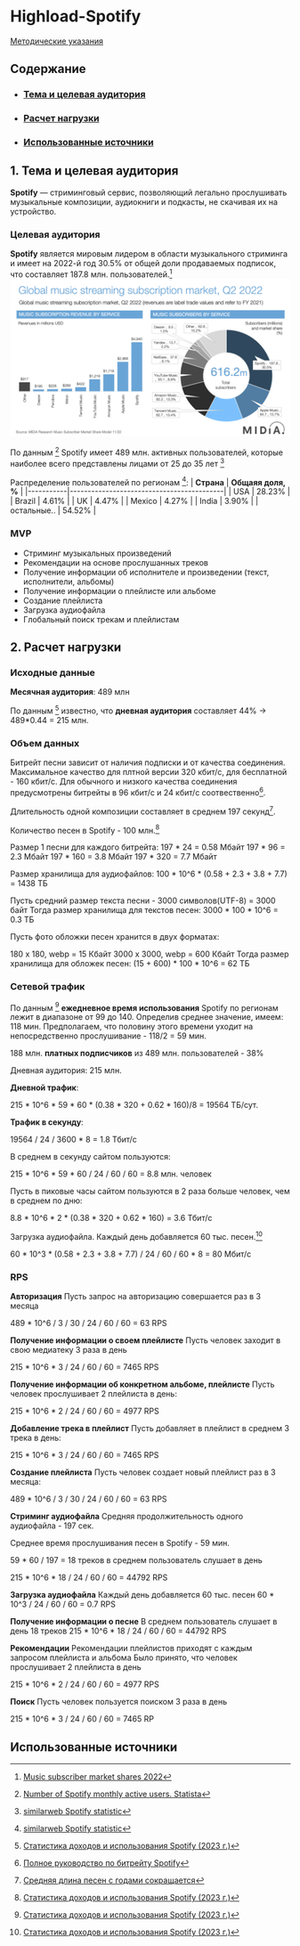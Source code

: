 # Highload-Spotify

[Методические указания](https://github.com/init/highload/blob/main/homework_architecture.md)

## Содержание

* ### [Тема и целевая аудитория](#1)
* ### [Расчет нагрузки](#2)
* ### [Использованные источники](#8)


## 1. Тема и целевая аудитория <a name="1"></a>
**Spotify** —  стриминговый сервис, позволяющий легально прослушивать музыкальные композиции, аудиокниги и подкасты, не скачивая их на устройство.

### Целевая аудитория

**Spotify** является мировым лидером в области музыкального стриминга и имеет на 2022-й год 30.5% от общей доли продаваемых подписок, что составляет 187.8 млн. пользователей.[^1]
![Мировая статистика подписок](./include/glob_stat_Q2_2022.png)

По данным [^2] Spotify имеет 489 млн. активных пользователей, которые наиболее всего представлены лицами от 25 до 35 лет [^3]

Распределение пользователей по регионам [^3]:
| **Страна** | **Общаяя доля, %** |
|-----------|-------------------------------------------|
| USA      | 28.23%                                       |
| Brazil   | 4.61%                                       |
| UK       | 4.47%                                       |
| Mexico   | 4.27%                                      |
| India    | 3.90%                                      |
| остальные.. | 54.52%                                      |


### MVP

- Стриминг музыкальных произведений
- Рекомендации на основе прослушанных треков
- Получение информации об исполнителе и произведении (текст, исполнители, альбомы)
- Получение информации о плейлисте или альбоме
- Создание плейлиста
- Загрузка аудиофайла
- Глобальный поиск трекам и плейлистам

## 2. Расчет нагрузки <a name="2"></a>
### Исходные данные
**Месячная аудитория**: 489 млн

По данным [^4] известно, что **дневная аудитория** составляет 44% -> 489*0.44 = 215 млн.

### Объем данных
Битрейт песни зависит от наличия подписки и от качества соединения. Максимальное качество для плтной версии 320 кбит/с, для бесплатной - 160 кбит/с. Для обычного и низкого качества соединения предусмотрены битрейты в 96 кбит/с и 24 кбит/с соотвественно[^5].

Длительность одной композиции составляет в среднем 197 секунд[^6].

Количество песен в Spotify - 100 млн.[^4]

Размер 1 песни для каждого битрейта:
197 * 24 = 0.58 Мбайт
197 * 96 = 2.3 Мбайт
197 * 160 = 3.8 Мбайт
197 * 320 = 7.7 Мбайт

Размер хранилища для аудиофайлов: 100 * 10^6 * (0.58 + 2.3 + 3.8 + 7.7) = 1438 ТБ

Пусть средний размер текста песни - 3000 символов(UTF-8) = 3000 байт Тогда размер хранилища для текстов песен: 3000 * 100 * 10^6 = 0.3 ТБ

Пусть фото обложки песен хранится в двух форматах:

180 х 180, webp = 15 Кбайт
3000 х 3000, webp = 600 Кбайт Тогда размер хранилища для обложек песен: (15 + 600) * 100 * 10^6 = 62 ТБ

### Сетевой трафик
По данным [^4] **ежедневное время использования** Spotify по регионам лежит в диапазоне от 99 до 140.
Определив среднее значение, имеем: 118 мин.
Предполагаем, что половину этого времени уходит на непосредственно прослушивание - 118/2 = 59 мин.

188 млн. **платных подписчиков** из 489 млн. пользователей - 38%

Дневная аудитория: 215 млн.

**Дневной трафик**:

215 * 10^6 * 59 * 60 * (0.38 * 320 + 0.62 * 160)/8 = 19564 ТБ/сут.

**Трафик в секунду**:

19564 / 24 / 3600 * 8 = 1.8 Тбит/с

В среднем в секунду сайтом пользуются:

215 * 10^6 * 59 * 60 / 24 / 60 / 60 = 8.8 млн. человек

Пусть в пиковые часы сайтом пользуются в 2 раза больше человек, чем в среднем по дню:

8.8 * 10^6 * 2 * (0.38 * 320 + 0.62 * 160) = 3.6 Тбит/с

Загрузка аудиофайла.
Каждый день добавляется 60 тыс. песен.[^4]

60 * 10^3 * (0.58 + 2.3 + 3.8 + 7.7) / 24 / 60 / 60 * 8 = 80 Мбит/с

### RPS
**Авторизация**
Пусть запрос на авторизацию совершается раз в 3 месяца

489 * 10^6 / 3 / 30 / 24 / 60 / 60 = 63 RPS

**Получение информации о своем плейлисте**
Пусть человек заходит в свою медиатеку 3 раза в день

215 * 10^6 * 3 / 24 / 60 / 60 = 7465 RPS

**Получение информации об конкретном альбоме, плейлисте**
Пусть человек прослушивает 2 плейлиста в день:

215 * 10^6 * 2 / 24 / 60 / 60 = 4977 RPS

**Добавление трека в плейлист**
Пусть добавляет в плейлист в среднем 3 трека в день:

215 * 10^6 * 3 / 24 / 60 / 60 = 7465 RPS

**Создание плейлиста**
Пусть человек создает новый плейлист раз в 3 месяца:

489 * 10^6 / 3 / 30 / 24 / 60 / 60 = 63 RPS

**Стриминг аудиофайла**
Средняя продолжительность одного аудиофайла - 197 сек.

Среднее время прослушивания песен в Spotify - 59 мин.

59 * 60 / 197 = 18 треков в среднем пользователь слушает в день

215 * 10^6 * 18 / 24 / 60 / 60 = 44792 RPS

**Загрузка аудиофайла**
Каждый день добавляется 60 тыс. песен
60 * 10^3 / 24 / 60 / 60 = 0.7 RPS

**Получение информации о песне**
В среднем пользователь слушает в день 18 треков
215 * 10^6  * 18 / 24 / 60 / 60 = 44792 RPS

**Рекомендации**
Рекомендации плейлистов приходят с каждым запросом плейлиста и альбома
Было принято, что человек прослушивает 2 плейлиста в день

215 * 10^6 * 2 / 24 / 60 / 60 = 4977 RPS

**Поиск**
Пусть человек пользуется поиском 3 раза в день

215 * 10^6 * 3 / 24 / 60 / 60 = 7465 RP


<!--## 3. Логическая схема <a name="3"></a>
## 4. Физическая схема <a name="4"></a>
## 5. Технологии <a name="5"></a>
## 6. Схема проекта <a name="6"></a>
## 7. Список серверов <a name="7"></a> -->

## Использованные источники <a name="8"></a>
[^1]: [Music subscriber market shares 2022](https://midiaresearch.com/blog/music-subscriber-market-shares-2022)

[^2]: [Number of Spotify monthly active users. Statista](https://www.statista.com/statistics/367739/spotify-global-mau/)

[^3]: [similarweb Spotify statistic](https://www.similarweb.com/ru/website/spotify.com/#overview)

[^4]: [Статистика доходов и использования Spotify (2023 г.)](https://www.businessofapps.com/data/spotify-statistics/)

[^5]: [Полное руководство по битрейту Spotify](https://www.tunefab.com/ru/tutorials/spotify-bitrate.html)

[^6]: [Средняя длина песен с годами сокращается](https://www.kommersant.ru/doc/5863411)
